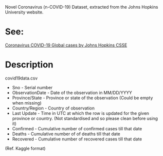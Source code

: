Novel Coronavirus (n-COVID-19) Dataset, extracted from the Johns Hopkins University website.

# See:

[Coronavirus COVID-19 Global cases by Johns Hopkins CSSE](https://gisanddata.maps.arcgis.com/apps/opsdashboard/index.html#/bda7594740fd40299423467b48e9ecf6)


# Description

covid19data.csv

- Sno - Serial number
- ObservationDate - Date of the observation in MM/DD/YYYY
- Province/State - Province or state of the observation (Could be empty when missing)
- Country/Region - Country of observation
- Last Update - Time in UTC at which the row is updated for the given province or country. (Not standardised and so please clean before using it)
- Confirmed - Cumulative number of confirmed cases till that date
- Deaths - Cumulative number of of deaths till that date
- Recovered - Cumulative number of recovered cases till that date

(Ref. Kaggle format)
